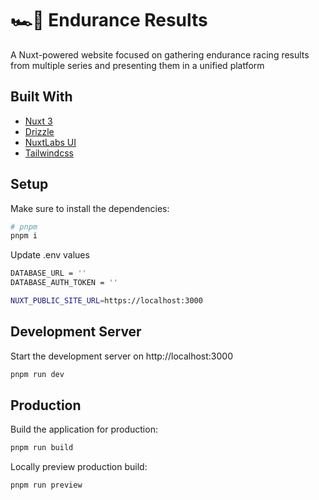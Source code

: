 # 🏎️💨 Endurance Results
A Nuxt-powered website focused on gathering endurance racing results from multiple series and presenting them in a unified platform

## Built With
- [Nuxt 3](https://github.com/nuxt/framework)
- [Drizzle](https://github.com/drizzle-team/drizzle-orm)
- [NuxtLabs UI](https://github.com/nuxtlabs/ui)
- [Tailwindcss](https://github.com/tailwindlabs/tailwindcss)

## Setup

Make sure to install the dependencies:

```bash
# pnpm
pnpm i
```

Update .env values

```bash
DATABASE_URL = ''
DATABASE_AUTH_TOKEN = ''

NUXT_PUBLIC_SITE_URL=https://localhost:3000

```

## Development Server

Start the development server on http://localhost:3000

```bash
pnpm run dev
```

## Production

Build the application for production:

```bash
pnpm run build
```

Locally preview production build:

```bash
pnpm run preview
```
